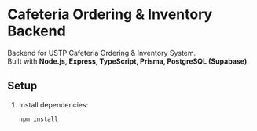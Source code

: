 # Cafeteria Ordering & Inventory Backend

Backend for USTP Cafeteria Ordering & Inventory System.  
Built with **Node.js, Express, TypeScript, Prisma, PostgreSQL (Supabase)**.

## Setup
1. Install dependencies:
   ```bash
   npm install
